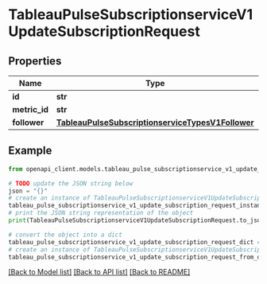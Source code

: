 # TableauPulseSubscriptionserviceV1UpdateSubscriptionRequest


## Properties

Name | Type | Description | Notes
------------ | ------------- | ------------- | -------------
**id** | **str** |  | [optional] 
**metric_id** | **str** |  | [optional] 
**follower** | [**TableauPulseSubscriptionserviceTypesV1Follower**](TableauPulseSubscriptionserviceTypesV1Follower.md) |  | [optional] 

## Example

```python
from openapi_client.models.tableau_pulse_subscriptionservice_v1_update_subscription_request import TableauPulseSubscriptionserviceV1UpdateSubscriptionRequest

# TODO update the JSON string below
json = "{}"
# create an instance of TableauPulseSubscriptionserviceV1UpdateSubscriptionRequest from a JSON string
tableau_pulse_subscriptionservice_v1_update_subscription_request_instance = TableauPulseSubscriptionserviceV1UpdateSubscriptionRequest.from_json(json)
# print the JSON string representation of the object
print(TableauPulseSubscriptionserviceV1UpdateSubscriptionRequest.to_json())

# convert the object into a dict
tableau_pulse_subscriptionservice_v1_update_subscription_request_dict = tableau_pulse_subscriptionservice_v1_update_subscription_request_instance.to_dict()
# create an instance of TableauPulseSubscriptionserviceV1UpdateSubscriptionRequest from a dict
tableau_pulse_subscriptionservice_v1_update_subscription_request_from_dict = TableauPulseSubscriptionserviceV1UpdateSubscriptionRequest.from_dict(tableau_pulse_subscriptionservice_v1_update_subscription_request_dict)
```
[[Back to Model list]](../README.md#documentation-for-models) [[Back to API list]](../README.md#documentation-for-api-endpoints) [[Back to README]](../README.md)


